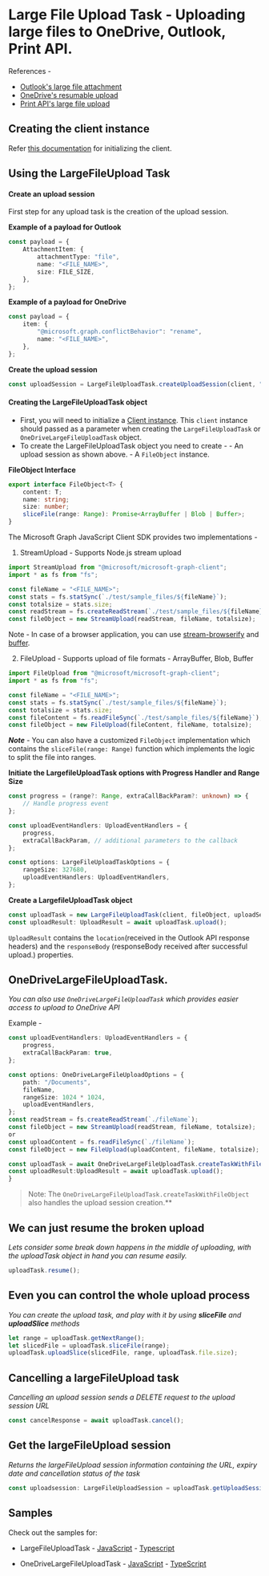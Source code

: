 # Large File Upload Task - Uploading large files to OneDrive, Outlook, Print API.

References -

-   [Outlook's large file attachment](https://docs.microsoft.com/en-us/graph/outlook-large-attachments)
-   [OneDrive's resumable upload](https://docs.microsoft.com/en-us/graph/api/driveitem-createuploadsession?view=graph-rest-1.0&preserve-view=true)
-   [Print API's large file upload](https://docs.microsoft.com/en-us/graph/upload-data-to-upload-session)

## Creating the client instance

Refer [this documentation](../CreatingClientInstance.md) for initializing the client.

## Using the LargeFileUpload Task

#### Create an upload session

First step for any upload task is the creation of the upload session.

**Example of a payload for Outlook**

```typescript
const payload = {
	AttachmentItem: {
		attachmentType: "file",
		name: "<FILE_NAME>",
		size: FILE_SIZE,
	},
};
```

**Example of a payload for OneDrive**

```typescript
const payload = {
	item: {
		"@microsoft.graph.conflictBehavior": "rename",
		name: "<FILE_NAME>",
	},
};
```

**Create the upload session**

```typescript
const uploadSession = LargeFileUploadTask.createUploadSession(client, "REQUEST_URL", payload);
```

#### Creating the LargeFileUploadTask object

-   First, you will need to initialize a [Client instance](../CreatingClientInstance.md). This `client` instance should passed as a parameter when creating the `LargeFileUploadTask` or `OneDriveLargeFileUploadTask` object.
-   To create the LargeFileUploadTask object you need to create - - An upload session as shown above. - A `FileObject` instance.

**FileObject Interface**

```typescript
export interface FileObject<T> {
	content: T;
	name: string;
	size: number;
	sliceFile(range: Range): Promise<ArrayBuffer | Blob | Buffer>;
}
```

The Microsoft Graph JavaScript Client SDK provides two implementations -

1. StreamUpload - Supports Node.js stream upload

```typescript
import StreamUpload from "@microsoft/microsoft-graph-client";
import * as fs from "fs";

const fileName = "<FILE_NAME>";
const stats = fs.statSync(`./test/sample_files/${fileName}`);
const totalsize = stats.size;
const readStream = fs.createReadStream(`./test/sample_files/${fileName}`);
const fileObject = new StreamUpload(readStream, fileName, totalsize);
```

Note - In case of a browser application, you can use [stream-browserify](https://www.npmjs.com/package/stream-browserify) and [buffer](https://www.npmjs.com/package/buffer).

2. FileUpload - Supports upload of file formats - ArrayBuffer, Blob, Buffer

```typescript
import FileUpload from "@microsoft/microsoft-graph-client";
import * as fs from "fs";

const fileName = "<FILE_NAME>";
const stats = fs.statSync(`./test/sample_files/${fileName}`);
const totalsize = stats.size;
const fileContent = fs.readFileSync(`./test/sample_files/${fileName}`);
const fileObject = new FileUpload(fileContent, fileName, totalsize);
```

**_Note_** - You can also have a customized `FileObject` implementation which contains the `sliceFile(range: Range)` function which implements the logic to split the file into ranges.

**Initiate the LargefileUploadTask options with Progress Handler and Range Size**

```typescript
const progress = (range?: Range, extraCallBackParam?: unknown) => {
	// Handle progress event
};

const uploadEventHandlers: UploadEventHandlers = {
	progress,
	extraCallBackParam, // additional parameters to the callback
};

const options: LargeFileUploadTaskOptions = {
	rangeSize: 327680,
	uploadEventHandlers: UploadEventHandlers,
};
```

**Create a LargefileUploadTask object**

```typescript
const uploadTask = new LargeFileUploadTask(client, fileObject, uploadSession, optionsWithProgress);
const uploadResult: UploadResult = await uploadTask.upload();
```

`UploadResult` contains the `location`(received in the Outlook API response headers) and the `responseBody` (responseBody received after successful upload.) properties.

## OneDriveLargeFileUploadTask.

_You can also use `OneDriveLargeFileUploadTask` which provides easier access to upload to OneDrive API_

Example -

```typescript
const uploadEventHandlers: UploadEventHandlers = {
	progress,
	extraCallBackParam: true,
};

const options: OneDriveLargeFileUploadOptions = {
	path: "/Documents",
	fileName,
	rangeSize: 1024 * 1024,
	uploadEventHandlers,
};
const readStream = fs.createReadStream(`./fileName`);
const fileObject = new StreamUpload(readStream, fileName, totalsize);
or
const uploadContent = fs.readFileSync(`./fileName`);
const fileObject = new FileUpload(uploadContent, fileName, totalsize);

const uploadTask = await OneDriveLargeFileUploadTask.createTaskWithFileObject(client, fileObject, options);
const uploadResult:UploadResult = await uploadTask.upload();
}
```

> Note: The `OneDriveLargeFileUploadTask.createTaskWithFileObject` also handles the upload session creation.\*\*

## We can just resume the broken upload

_Lets consider some break down happens in the middle of uploading, with the uploadTask object in hand you can resume easily._

```typescript
uploadTask.resume();
```

## Even you can control the whole upload process

_You can create the upload task, and play with it by using **sliceFile** and **uploadSlice** methods_

```typescript
let range = uploadTask.getNextRange();
let slicedFile = uploadTask.sliceFile(range);
uploadTask.uploadSlice(slicedFile, range, uploadTask.file.size);
```

## Cancelling a largeFileUpload task

_Cancelling an upload session sends a DELETE request to the upload session URL_

```typescript
const cancelResponse = await uploadTask.cancel();
```

## Get the largeFileUpload session

_Returns the largeFileUpload session information containing the URL, expiry date and cancellation status of the task_

```typescript
const uploadsession: LargeFileUploadSession = uploadTask.getUploadSession();
```

## Samples

Check out the samples for:

-   LargeFileUploadTask - [JavaScript](../../samples/javascript/tasks/LargeFileUploadTask.js) - [Typescript](../../samples/typescript/tasks/LargeFileUploadTask.ts)

-   OneDriveLargeFileUploadTask - [JavaScript](../../samples/javascript/tasks/OneDriveLargeFileUploadTask.js) - [TypeScript](../../samples/typescript/tasks/OneDriveLargeFileUploadTask.ts)
